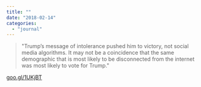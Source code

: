```yaml
---
title: ""
date: "2018-02-14"
categories: 
  - "journal"
---
```


> "Trump’s message of intolerance pushed him to victory, not social media algorithms. It may not be a coincidence that the same demographic that is most likely to be disconnected from the internet was most likely to vote for Trump."

[goo.gl/1UKjBT](https://goo.gl/1UKjBT)
